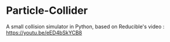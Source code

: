 # Particle-Collider
A small collision simulator in Python, based on Reducible's video : https://youtu.be/eED4bSkYCB8
